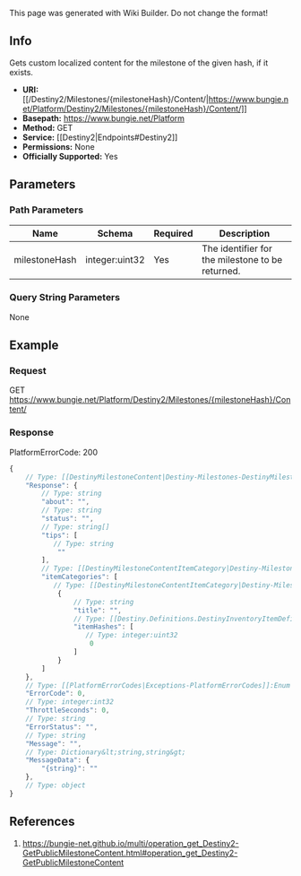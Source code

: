 <span class="wiki-builder">This page was generated with Wiki Builder. Do not change the format!</span>

## Info
Gets custom localized content for the milestone of the given hash, if it exists.

* **URI:** [[/Destiny2/Milestones/{milestoneHash}/Content/|https://www.bungie.net/Platform/Destiny2/Milestones/{milestoneHash}/Content/]]
* **Basepath:** https://www.bungie.net/Platform
* **Method:** GET
* **Service:** [[Destiny2|Endpoints#Destiny2]]
* **Permissions:** None
* **Officially Supported:** Yes

## Parameters
### Path Parameters
Name | Schema | Required | Description
---- | ------ | -------- | -----------
milestoneHash | integer:uint32 | Yes | The identifier for the milestone to be returned.

### Query String Parameters
None

## Example
### Request
GET https://www.bungie.net/Platform/Destiny2/Milestones/{milestoneHash}/Content/

### Response
PlatformErrorCode: 200
```javascript
{
    // Type: [[DestinyMilestoneContent|Destiny-Milestones-DestinyMilestoneContent]]
    "Response": {
        // Type: string
        "about": "",
        // Type: string
        "status": "",
        // Type: string[]
        "tips": [
           // Type: string
            ""
        ],
        // Type: [[DestinyMilestoneContentItemCategory|Destiny-Milestones-DestinyMilestoneContentItemCategory]][]
        "itemCategories": [
           // Type: [[DestinyMilestoneContentItemCategory|Destiny-Milestones-DestinyMilestoneContentItemCategory]]
            {
                // Type: string
                "title": "",
                // Type: [[Destiny.Definitions.DestinyInventoryItemDefinition|Destiny-Definitions-DestinyInventoryItemDefinition]]:integer:uint32[]
                "itemHashes": [
                   // Type: integer:uint32
                    0
                ]
            }
        ]
    },
    // Type: [[PlatformErrorCodes|Exceptions-PlatformErrorCodes]]:Enum
    "ErrorCode": 0,
    // Type: integer:int32
    "ThrottleSeconds": 0,
    // Type: string
    "ErrorStatus": "",
    // Type: string
    "Message": "",
    // Type: Dictionary&lt;string,string&gt;
    "MessageData": {
        "{string}": ""
    },
    // Type: object
}

```

## References
1. https://bungie-net.github.io/multi/operation_get_Destiny2-GetPublicMilestoneContent.html#operation_get_Destiny2-GetPublicMilestoneContent
